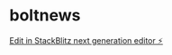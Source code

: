 # boltnews

[Edit in StackBlitz next generation editor ⚡️](https://stackblitz.com/~/github.com/SioFU/boltnews)